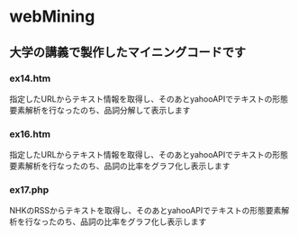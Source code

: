 # webMining

## 大学の講義で製作したマイニングコードです

### ex14.htm
指定したURLからテキスト情報を取得し、そのあとyahooAPIでテキストの形態要素解析を行なったのち、品詞分解して表示します

### ex16.htm
指定したURLからテキスト情報を取得し、そのあとyahooAPIでテキストの形態要素解析を行なったのち、品詞の比率をグラフ化し表示します

### ex17.php
NHKのRSSからテキストを取得し、そのあとyahooAPIでテキストの形態要素解析を行なったのち、品詞の比率をグラフ化し表示します
